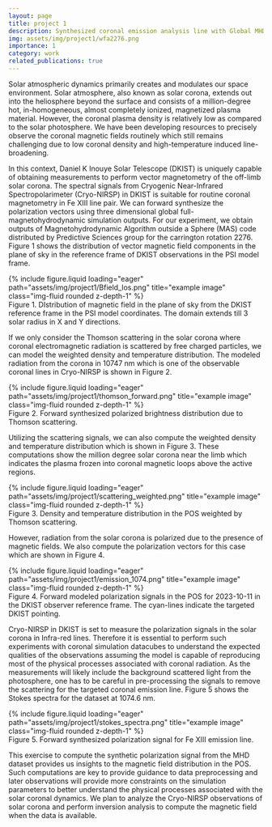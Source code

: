 ```yaml
---
layout: page
title: project 1
description: Synthesized coronal emission analysis line with Global MHD model
img: assets/img/project1/wfa2276.png
importance: 1
category: work
related_publications: true
---
```


Solar atmospheric dynamics primarily creates and modulates our space environment. Solar atmosphere, also known as solar corona, extends out into the heliosphere beyond the surface and consists of a million-degree hot, in-homogeneous, almost completely ionized, magnetized plasma material. However, the coronal plasma density is relatively low as compared to the solar photosphere. We have been developing resources to precisely observe the coronal magnetic fields routinely which still remains challenging due to low coronal density and high-temperature induced line-broadening.

In this context, Daniel K Inouye Solar Telescope (DKIST) is uniquely capable of obtaining measurements to perform vector magnetometry of the off-limb solar corona. The spectral signals from Cryogenic Near-Infrared Spectropolarimeter (Cryo-NIRSP) in DKIST is suitable for routine coronal magnetometry in Fe XIII line pair. We can forward synthesize the polarization vectors using three dimensional global full-magnetohydrodynamic simulation outputs. For our experiment, we obtain outputs of Magnetohydrodynamic Algorithm outside a Sphere (MAS) code distributed by Predictive Sciences group for the carrington rotation 2276. Figure 1 shows the distribution of vector magnetic field components in the plane of sky in the reference frame of DKIST observations in the PSI model frame.

<div class="row">
    <div class="col-sm mt-3 mt-md-0">
        {% include figure.liquid loading="eager" path="assets/img/project1/Bfield_los.png" title="example image" class="img-fluid rounded z-depth-1" %}
    </div>
</div>
<div class="caption">
    Figure 1. DIstribution of magnetic field in the plane of sky from the DKIST reference frame in the PSI model coordinates. The domain extends till 3 solar radius in X and Y directions.
</div>

If we only consider the Thomson scattering in the solar corona where coronal electromagnetic radiation is scattered by free charged particles, we can model the weighted density and temperature distribution. The modeled radiation from the corona in 10747 nm which is one of the observable coronal lines in Cryo-NIRSP is shown in Figure 2.

<div class="row">
    <div class="col-sm mt-3 mt-md-0">
        {% include figure.liquid loading="eager" path="assets/img/project1/thomson_forward.png" title="example image" class="img-fluid rounded z-depth-1" %}
    </div>
</div>
<div class="caption">
    Figure 2. Forward synthesized polarized brightness distribution due to Thomson scattering.
</div>

Utilizing the scattering signals, we can also compute the weighted density and temperature distribution which is shown in Figure 3. These computations show the million degree solar corona near the limb which indicates the plasma frozen into coronal magnetic loops above the active regions.

<div class="row">
    <div class="col-sm mt-3 mt-md-0">
        {% include figure.liquid loading="eager" path="assets/img/project1/scattering_weighted.png" title="example image" class="img-fluid rounded z-depth-1" %}
    </div>
</div>
<div class="caption">
    Figure 3. Density and temperature distribution in the POS weighted by Thomson scattering.
</div>

However, radiation from the solar corona is polarized due to the presence of magnetic fields. We also compute the polarization vectors for this case which are shown in Figure 4.

<div class="row">
    <div class="col-sm mt-3 mt-md-0">
        {% include figure.liquid loading="eager" path="assets/img/project1/emission_1074.png" title="example image" class="img-fluid rounded z-depth-1" %}
    </div>
</div>
<div class="caption">
    Figure 4. Forward modeled polarization signals in the POS for 2023-10-11 in the DKIST observer reference frame. The cyan-lines indicate the targeted DKIST pointing.
</div>

Cryo-NIRSP in DKIST is set to measure the polarization signals in the solar corona in Infra-red lines. Therefore it is essential to perform such experiments with coronal simulation datacubes to understand the expected qualities of the observations assuming the model is capable of reproducing most of the physical processes associated with coronal radiation. As the measurements will likely include the background scattered light from the photosphere, one has to be careful in pre-processing the signals to remove the scattering for the targeted coronal emission line. Figure 5 shows the Stokes spectra for the dataset at 1074.6 nm.

<div class="row">
    <div class="col-sm mt-3 mt-md-0">
        {% include figure.liquid loading="eager" path="assets/img/project1/stokes_spectra.png" title="example image" class="img-fluid rounded z-depth-1" %}
    </div>
</div>
<div class="caption">
    Figure 5. Forward synthesized polarization signal for Fe XIII emission line.
</div>

This exercise to compute the synthetic polarization signal from the MHD dataset provides us insights to the magnetic field distribution in the POS. Such computations are key to provide guidance to data preprocessing and later observations will provide more constraints on the simulation parameters to better understand the physical processes associated with the solar coronal dynamics. We plan to analyze the Cryo-NIRSP observations of solar corona and perform inversion analysis to compute the magnetic field when the data is available. 